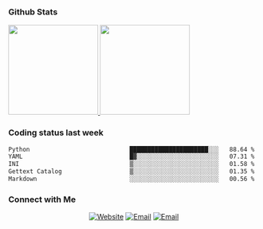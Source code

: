 
### Github Stats

<a href="https://github.com/lileixuan">
  <img height="180em" src="https://github-readme-stats.vercel.app/api?username=lileixuan&theme=buefy&show_icons=true" />
  <img height="180em" src="https://github-readme-stats.vercel.app/api/top-langs/?username=lileixuan&theme=buefy&layout=compact" />
</a>

### Coding status last week 

<!--START_SECTION:waka-->

```txt
Python                            ██████████████████████░░░   88.64 %
YAML                              █▓░░░░░░░░░░░░░░░░░░░░░░░   07.31 %
INI                               ▒░░░░░░░░░░░░░░░░░░░░░░░░   01.58 %
Gettext Catalog                   ▒░░░░░░░░░░░░░░░░░░░░░░░░   01.35 %
Markdown                          ░░░░░░░░░░░░░░░░░░░░░░░░░   00.56 %
```

<!--END_SECTION:waka-->

### Connect with Me 

<p align="center">
<a href="https://www.koomu.cn/"><img alt="Website" src="https://img.shields.io/badge/Website-www.koomu.cn-blue?style=flat-square&logo=google-chrome"></a>
<a href="mailto:lileixuan@gmail.com"><img alt="Email" src="https://img.shields.io/badge/Email-lileixuan@gmail.com-blue?style=flat-square&logo=gmail"></a>
<a href="https://www.koomu.cn/rss/"><img alt="Email" src="https://img.shields.io/badge/RSS-www.koomu.cn%2Frss%2F-blue?style=flat-square&logo=rss"></a>


</p>

